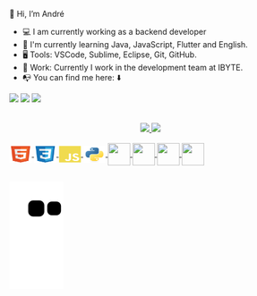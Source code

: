 👋 Hi, I’m André


- 💻 I am currently working as a backend developer
- 📖 I'm currently learning Java, JavaScript, Flutter and English.
- 🖥️ Tools: VSCode, Sublime, Eclipse, Git, GitHub.
- 💼 Work: Currently I work in the development team at IBYTE.
- 📭 You can find me here: ⬇️
<div>
  <a href="https://www.instagram.com/andre_nobree/" target="_blank"><img src="https://img.shields.io/badge/-Instagram-%23E4405F?style=for-the-badge&logo=instagram&logoColor=white" target="_blank"></a> 
  <a href = "mailto:afelipe1405@gmail.com"><img src="https://img.shields.io/badge/-Gmail-%23333?style=for-the-badge&logo=gmail&logoColor=white" target="_blank"></a>
  <a href="https://www.linkedin.com/in/andr%C3%A9-nobre-b61397140/" target="_blank"><img src="https://img.shields.io/badge/-LinkedIn-%230077B5?style=for-the-badge&logo=linkedin&logoColor=white" target="_blank"></a> 
</div>
<br>
<br>

<div align="center">
  <a href="https://github.com/AndreNobree">
  <img height="165em" src="https://github-readme-stats.vercel.app/api?username=AndreNobree&show_icons=true&theme=dark&include_all_commits=true&count_private=true"/>
  <img height="165em" src="https://github-readme-stats.vercel.app/api/top-langs/?username=AndreNobree&layout=compact&langs_count=7&theme=dark"/>
</div>
  
<div style="display: inline_block"><br>
  <img align="center" height="30" width="40" src="https://raw.githubusercontent.com/devicons/devicon/master/icons/html5/html5-original.svg">
  <img align="center" height="30" width="40" src="https://raw.githubusercontent.com/devicons/devicon/master/icons/css3/css3-original.svg">
  <img align="center" height="30" width="40" src="https://raw.githubusercontent.com/devicons/devicon/master/icons/javascript/javascript-plain.svg">
  <img align="center" height="30" width="40" src="https://raw.githubusercontent.com/devicons/devicon/master/icons/python/python-original.svg"> 
  
  <img align="center" height="40" width="40" src="https://img.icons8.com/color/452/java-coffee-cup-logo--v1.png"> 

  <img align="center" height="40" width="40" src="https://img.icons8.com/color/452/mysql-logo.png"> 
  
  <img align="center" height="40" width="40" src="https://img.icons8.com/color/452/nodejs.png"> 
  
  <img align="center" height="40" width="40" src="https://img.icons8.com/color/452/react-native.png"> 
</div>
  
  
  ##
  
![Snake animation](https://github.com/AndreNobree/AndreNobree/blob/output/github-contribution-grid-snake.svg)
